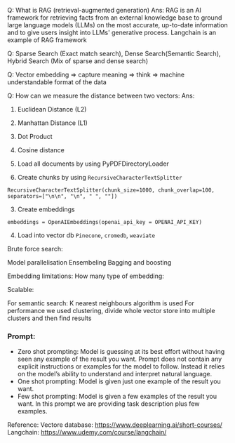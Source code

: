 Q: What is RAG (retrieval-augmented generation)
Ans: RAG is an AI framework for retrieving facts from an external knowledge base to ground large language models (LLMs) on the most accurate, up-to-date information and to give users insight into LLMs' generative process. Langchain is an example of RAG framework

Q:
Sparse Search (Exact match search), Dense Search(Semantic Search), Hybrid Search (Mix of sparse and dense search)

Q: Vector embedding => capture meaning => think => machine understandable format of the data

Q: How can we measure the distance between two vectors:
Ans: 
1. Euclidean Distance (L2)
2. Manhattan Distance (L1)
3. Dot Product
4. Cosine distance

1. Load all documents by using PyPDFDirectoryLoader
2. Create chunks by using `RecursiveCharacterTextSplitter`
```
RecursiveCharacterTextSplitter(chunk_size=1000, chunk_overlap=100, separators=["\n\n", "\n", " ", ""])
```
3. Create embeddings
```
embeddings = OpenAIEmbeddings(openai_api_key = OPENAI_API_KEY)
```
4. Load into vector db `Pinecone`, `cromedb`, `weaviate`



Brute force search:



Model parallelisation
Ensembeling
Bagging and boosting

Embedding limitations:
How many type of embedding:

Scalable:

For semantic search: K nearest neighbours algorithm is used
For performance we used clustering, divide whole vector store into multiple clusters and then find results

### Prompt:
* Zero shot prompting: Model is guessing at its best effort without having seen any example of the result you want. Prompt does not contain any explicit instructions or examples for the model to follow. Instead it relies on the model’s ability to understand and interpret natural language.
* One shot prompting: Model is given just one example of the result you want.
* Few shot prompting: Model is given a few examples of the result you want. In this prompt we are providing task description plus few examples.



Reference:
Vectore database: https://www.deeplearning.ai/short-courses/
Langchain: https://www.udemy.com/course/langchain/


